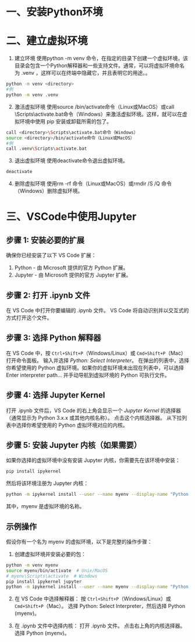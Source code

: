 # 一、安装Python环境



# 二、建立虚拟环境
1. 建立环境
使用python -m venv 命令，在指定的目录下创建一个虚拟环境，该目录会包含一个Python解释器和一些支持文件。通常，可以将虚拟环境命名为 .venv ，这样可以在终端中隐藏它，并且表明它的用途。。
```bash
python -m venv <directory>
#例
python -m venv .venv
```
2. 激活虚拟环境
使用source /bin/activate命令（Linux或MacOS）或call \Scripts\activate.bat命令（Windows）来激活虚拟环境。这样，就可以在虚拟环境中使用 pip 安装或卸载所需的包了。
```bash
call <directory>\Scripts\activate.bat命令（Windows）
source <directory>/bin/activate命令（Linux或MacOS）
#例 
call .venv\Scripts\activate.bat
```
3. 退出虚拟环境
使用deactivate命令退出虚拟环境。
```bash
deactivate
```
4. 删除虚拟环境
使用rm -rf <directory>命令（Linux或MacOS）或rmdir /S /Q <directory>命令（Windows）删除虚拟环境。


# 三、VSCode中使用Jupyter
## 步骤 1: 安装必要的扩展
确保你已经安装了以下 VS Code 扩展：

1. Python - 由 Microsoft 提供的官方 Python 扩展。
2. Jupyter - 由 Microsoft 提供的官方 Jupyter 扩展。

## 步骤 2: 打开 .ipynb 文件

在 VS Code 中打开你要编辑的 .ipynb 文件。
VS Code 将自动识别并以交互式的方式打开这个文件。

## 步骤 3: 选择 Python 解释器

在 VS Code 中，按 `Ctrl+Shift+P`（Windows/Linux）或 `Cmd+Shift+P`（Mac）打开命令面板。
输入并选择 *Python: Select Interpreter*。
在弹出的列表中，选择你希望使用的 Python 虚拟环境。如果你的虚拟环境未出现在列表中，可以选择 Enter interpreter path... 并手动导航到虚拟环境的 Python 可执行文件。

## 步骤 4: 选择 Jupyter Kernel

打开 .ipynb 文件后，VS Code 的右上角会显示一个 *Jupyter Kernel* 的选择器（通常显示为 Python 3.x.x 或其他内核名称）。
点击这个内核选择器。
从下拉列表中选择你希望使用的 Python 虚拟环境对应的内核。

## 步骤 5: 安装 Jupyter 内核（如果需要）
如果你选择的虚拟环境中没有安装 Jupyter 内核，你需要先在该环境中安装：

```bash
pip install ipykernel
```
然后将该环境注册为 Jupyter 内核：
```bash 
python -m ipykernel install --user --name myenv --display-name "Python (myenv)"
```

其中，myenv 是虚拟环境的名称。

## 示例操作
假设你有一个名为 myenv 的虚拟环境，以下是完整的操作步骤：

1. 创建虚拟环境并安装必要的包：
```bash
python -m venv myenv
source myenv/bin/activate  # Unix/MacOS
# myenv\Scripts\activate  # Windows
pip install ipykernel jupyter
python -m ipykernel install --user --name myenv --display-name "Python (myenv)"
```

2. 在 VS Code 中选择解释器：
按 `Ctrl+Shift+P`（Windows/Linux）或 `Cmd+Shift+P`（Mac）。
选择 Python: Select Interpreter，然后选择 Python (myenv)。

3. 在 .ipynb 文件中选择内核：
打开 .ipynb 文件。
点击右上角的内核选择器。
选择 Python (myenv)。
